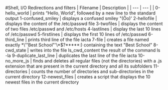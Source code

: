 #Shell, I/O Redirections and filters
| Filename | Description |
| --- | --- |
| 0-hello_world | prints “Hello, World”, followed by a new line to the standard output
1-confused_smiley |  displays a confused smiley "(Ôo)'
2-hellofile | displays the content of the /etc/passwd file
3-twofiles | displays the content of two files /etc/passwd and /etc/hosts
4-lastlines | display the last 10 lines of /etc/passwd
5-firstlines | displays the first 10 lines of /etc/passwd
6-third_line | prints third line of the file iacta
7-file | creates a file named exactly \*\\'"Best School"\'\\*$\?\*\*\*\*\*:) containing the text "Best School"
8-cwd_state | writes into the file ls_cwd_content the result of the command ls -la
9-duplicate_last_line | duplicates the last line of the file iacta
10-no_more_js | finds and deletes all regular files (not the directories) with a .js extension that are present in the current directory and all its subfolders
11-directories | counts the number of directories and sub-directories in the current directory
12-newest_files | creates a script that displays the 10 newest files in the current directory
